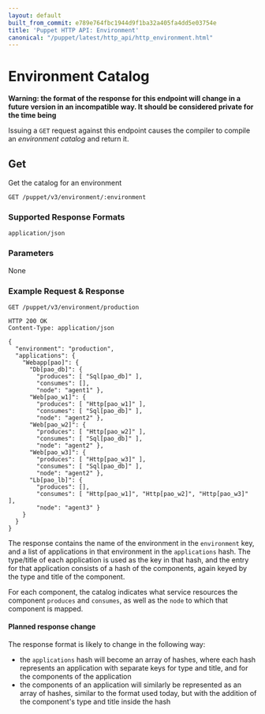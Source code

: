 ```yaml
---
layout: default
built_from_commit: e789e764fbc1944d9f1ba32a405fa4dd5e03754e
title: 'Puppet HTTP API: Environment'
canonical: "/puppet/latest/http_api/http_environment.html"
---
```


Environment Catalog
===================

**Warning: the format of the response for this endpoint will change in a
future version in an incompatible way. It should be considered private for
the time being**

Issuing a `GET` request against this endpoint causes the compiler to
compile an _environment catalog_ and return it.

Get
---

Get the catalog for an environment

    GET /puppet/v3/environment/:environment

### Supported Response Formats

`application/json`

### Parameters

None

### Example Request & Response

    GET /puppet/v3/environment/production

    HTTP 200 OK
    Content-Type: application/json

    {
      "environment": "production",
      "applications": {
        "Webapp[pao]": {
          "Db[pao_db]": {
            "produces": [ "Sql[pao_db]" ],
            "consumes": [],
            "node": "agent1" },
          "Web[pao_w1]": {
            "produces": [ "Http[pao_w1]" ],
            "consumes": [ "Sql[pao_db]" ],
            "node": "agent2" },
          "Web[pao_w2]": {
            "produces": [ "Http[pao_w2]" ],
            "consumes": [ "Sql[pao_db]" ],
            "node": "agent2" },
          "Web[pao_w3]": {
            "produces": [ "Http[pao_w3]" ],
            "consumes": [ "Sql[pao_db]" ],
            "node": "agent2" },
          "Lb[pao_lb]": {
            "produces": [],
            "consumes": [ "Http[pao_w1]", "Http[pao_w2]", "Http[pao_w3]" ],
            "node": "agent3" }
        }
      }
    }

The response contains the name of the environment in the `environment` key,
and a list of applications in that environment in the `applications`
hash. The type/title of each application is used as the key in that hash,
and the entry for that application consists of a hash of the components,
again keyed by the type and title of the component.

For each component, the catalog indicates what service resources the
component `produces` and `consumes`, as well as the `node` to which that
component is mapped.

#### Planned response change

The response format is likely to change in the following way:

* the `applications` hash will become an array of hashes, where each hash
  represents an application with separate keys for type and title, and for
  the components of the application
* the components of an application will similarly be represented as an
  array of hashes, similar to the format used today, but with the addition
  of the component's type and title inside the hash
